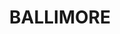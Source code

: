 ---
lastmod: '2025-04-06T06:05:20+00:00'
latitude: -32.24224
layout: suburb
longitude: 148.657282
postcode: '2830'
state: NSW
title: BALLIMORE
url: /nsw/ballimore/
---